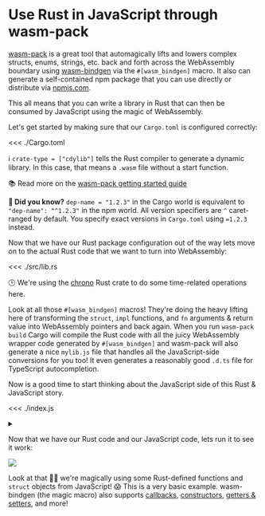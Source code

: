# Use Rust in JavaScript through wasm-pack

<OpenInGitHubCodespacesButton slug="rs-js-wasm-pack" />

[wasm-pack](https://rustwasm.github.io/wasm-pack/) is a great tool that automagically lifts and lowers complex structs, enums, strings, etc. back and forth across the WebAssembly boundary using [wasm-bindgen](https://rustwasm.github.io/docs/wasm-bindgen/) via the `#[wasm_bindgen]` macro. It also can generate a self-contained npm package that you can use directly or distribute via [npmjs.com](https://www.npmjs.com/).

This all means that you can write a library in Rust that can then be consumed by JavaScript using the magic of WebAssembly.

Let's get started by making sure that our `Cargo.toml` is configured correctly:

<<< ./Cargo.toml

ℹ `crate-type = ["cdylib"]` tells the Rust compiler to generate a dynamic library. In this case, that means a `.wasm` file without a start function.

📚 Read more on the [wasm-pack getting started guide](https://rustwasm.github.io/wasm-pack/book/tutorials/npm-browser-packages/getting-started.html)

**📖 Did you know?** `dep-name = "1.2.3"` in the Cargo world is equivalent to `"dep-name": "^1.2.3"` in the npm world. All version specifiers are `^` caret-ranged by default. You specify exact versions in `Cargo.toml` using `=1.2.3` instead.

Now that we have our Rust package configuration out of the way lets move on to the actual Rust code that we want to turn into WebAssembly:

<<< ./src/lib.rs

🕒 We're using the [chrono](https://crates.io/crates/chrono) Rust crate to do some time-related operations here.

Look at all those `#[wasm_bindgen]` macros! They're doing the heavy lifting here of transforming the `struct`, `impl` functions, and `fn` arguments & return value into WebAssembly pointers and back again. When you run `wasm-pack build` Cargo will compile the Rust code with all the juicy WebAssembly wrapper code generated by `#[wasm_bindgen]` and wasm-pack will also generate a nice `mylib.js` file that handles all the JavaScript-side conversions for you too! It even generates a reasonably good `.d.ts` file for TypeScript autocompletion.

Now is a good time to start thinking about the JavaScript side of this Rust & JavaScript story.

<<< ./index.js

<details><summary><code></code></summary>

<<< ./index.html

</details>

Now that we have our Rust code and our JavaScript code, lets run it to see it work:

![](https://i.imgur.com/R1iEwc4.png)

Look at that 🧙‍♂️ we're magically using some Rust-defined functions and `struct` objects from JavaScript! 😱 This is a very basic example. wasm-bindgen (the magic macro) also supports [callbacks](https://rustwasm.github.io/wasm-bindgen/reference/receiving-js-closures-in-rust.html), [constructors](https://rustwasm.github.io/wasm-bindgen/reference/attributes/on-rust-exports/constructor.html), [getters & setters](https://rustwasm.github.io/wasm-bindgen/reference/attributes/on-rust-exports/getter-and-setter.html), and more!
